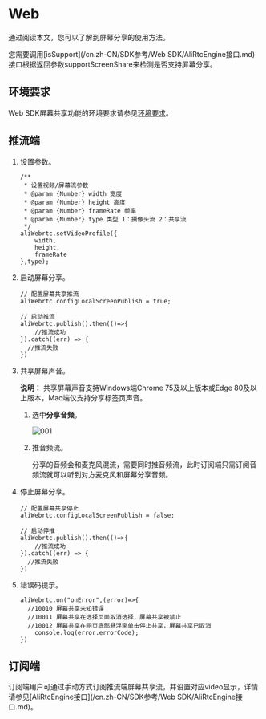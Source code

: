 # Web

通过阅读本文，您可以了解到屏幕分享的使用方法。

您需要调用[isSupport](/cn.zh-CN/SDK参考/Web SDK/AliRtcEngine接口.md)接口根据返回参数supportScreenShare来检测是否支持屏幕分享。

## 环境要求

Web SDK屏幕共享功能的环境要求请参见[环境要求](/cn.zh-CN/快速入门/集成客户端SDK/Web.md)。

## 推流端

1.  设置参数。

    ```
    /**
     * 设置视频/屏幕流参数
     * @param {Number} width 宽度
     * @param {Number} height 高度
     * @param {Number} frameRate 帧率
     * @param {Number} type 类型 1：摄像头流 2：共享流
     */
    aliWebrtc.setVideoProfile({
        width,
        height,
        frameRate
    },type);
    ```

2.  启动屏幕分享。

    ```
    // 配置屏幕共享推流
    aliWebrtc.configLocalScreenPublish = true;
    
    // 启动推流
    aliWebrtc.publish().then(()=>{
        //推流成功
    }).catch((err) => {
      //推流失败
    })
    ```

3.  共享屏幕声音。

    **说明：** 共享屏幕声音支持Windows端Chrome 75及以上版本或Edge 80及以上版本，Mac端仅支持分享标签页声音。

    1.  选中**分享音频**。

        ![001](https://static-aliyun-doc.oss-accelerate.aliyuncs.com/assets/img/zh-CN/3802612161/p237285.png)

    2.  推音频流。

        分享的音频会和麦克风混流，需要同时推音频流，此时订阅端只需订阅音频流就可以听到对方麦克风和屏幕分享音频。

4.  停止屏幕分享。

    ```
    // 配置屏幕共享停止
    aliWebrtc.configLocalScreenPublish = false;
    
    // 启动停推
    aliWebrtc.publish().then(()=>{
        //推流成功
    }).catch((err) => {
      //推流失败
    })
    ```

5.  错误码提示。

    ```
    aliWebrtc.on("onError",(error)=>{
      //10010 屏幕共享未知错误
      //10011 屏幕共享在选择页面取消选择，屏幕共享被禁止
      //10012 屏幕共享在网页底部悬浮窗单击停止共享，屏幕共享已取消
        console.log(error.errorCode);
    })
    ```


## 订阅端

订阅端用户可通过手动方式订阅推流端屏幕共享流，并设置对应video显示，详情请参见[AliRtcEngine接口](/cn.zh-CN/SDK参考/Web SDK/AliRtcEngine接口.md)。

